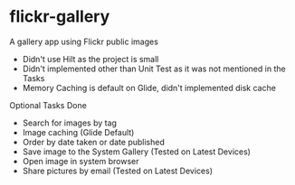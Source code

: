 # flickr-gallery
A gallery app using Flickr public images

- Didn't use Hilt as the project is small
- Didn't implemented other than Unit Test as it was not mentioned in the Tasks
- Memory Caching is default on Glide, didn't implemented disk cache

Optional Tasks Done
- Search for images by tag
- Image caching (Glide Default)
- Order by date taken or date published
- Save image to the System Gallery (Tested on Latest Devices)
- Open image in system browser
- Share pictures by email (Tested on Latest Devices)